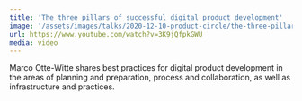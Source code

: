 ```yaml
---
title: 'The three pillars of successful digital product development'
image: '/assets/images/talks/2020-12-10-product-circle/the-three-pillars-of-successful-digital-product-development.jpg'
url: https://www.youtube.com/watch?v=3K9jQfpkGWU
media: video
---
```


Marco Otte-Witte shares best practices for digital product development in the
areas of planning and preparation, process and collaboration, as well as
infrastructure and practices.
